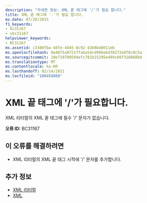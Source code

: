 ```yaml
---
description: "자세한 정보: XML 끝 태그에 '/'가 필요 합니다."
title: XML 끝 태그에 '-'가 필요 합니다.
ms.date: 07/20/2015
f1_keywords:
- bc31167
- vbc31167
helpviewer_keywords:
- BC31167
ms.assetid: c3380fba-48fe-4d45-8c92-43b0b48011eb
ms.openlocfilehash: 0a4875a9721ffaba54cd98be6d38272e0f0c0c5a
ms.sourcegitcommit: 10e719780594efc781b15295e499c66f316068b8
ms.translationtype: MT
ms.contentlocale: ko-KR
ms.lasthandoff: 02/14/2021
ms.locfileid: "100458008"
---
```

# <a name="expected--for-xml-end-tag"></a>XML 끝 태그에 '/'가 필요합니다.

XML 리터럴의 XML 끝 태그에 필수 '/' 문자가 없습니다.  
  
 **오류 ID:** BC31167  
  
## <a name="to-correct-this-error"></a>이 오류를 해결하려면  
  
- XML 리터럴의 XML 끝 태그 시작에 '/' 문자를 추가합니다.  
  
## <a name="see-also"></a>추가 정보

- [XML 리터럴](../language-reference/xml-literals/index.md)
- [XML](../programming-guide/language-features/xml/index.md)
